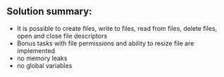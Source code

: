 ## Solution summary:
- It is possible to create files, write to files, read from files, delete files, open and close file descriptors
- Bonus tasks with file permissions and ability to resize file are implemented
- no memory leaks
- no global variables